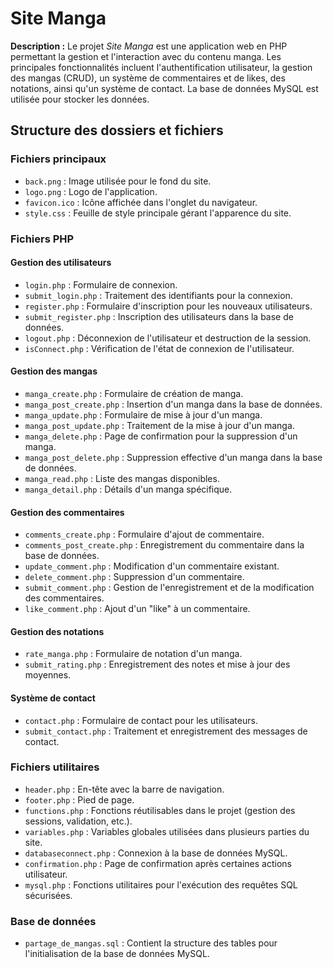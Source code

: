 # Site Manga

**Description :**
Le projet *Site Manga* est une application web en PHP permettant la gestion et l'interaction avec du contenu manga. Les principales fonctionnalités incluent l'authentification utilisateur, la gestion des mangas (CRUD), un système de commentaires et de likes, des notations, ainsi qu'un système de contact. La base de données MySQL est utilisée pour stocker les données.

## Structure des dossiers et fichiers

### Fichiers principaux
- `back.png` : Image utilisée pour le fond du site.
- `logo.png` : Logo de l'application.
- `favicon.ico` : Icône affichée dans l'onglet du navigateur.
- `style.css` : Feuille de style principale gérant l'apparence du site.

### Fichiers PHP

#### Gestion des utilisateurs
- `login.php` : Formulaire de connexion.
- `submit_login.php` : Traitement des identifiants pour la connexion.
- `register.php` : Formulaire d'inscription pour les nouveaux utilisateurs.
- `submit_register.php` : Inscription des utilisateurs dans la base de données.
- `logout.php` : Déconnexion de l'utilisateur et destruction de la session.
- `isConnect.php` : Vérification de l'état de connexion de l'utilisateur.

#### Gestion des mangas
- `manga_create.php` : Formulaire de création de manga.
- `manga_post_create.php` : Insertion d'un manga dans la base de données.
- `manga_update.php` : Formulaire de mise à jour d'un manga.
- `manga_post_update.php` : Traitement de la mise à jour d'un manga.
- `manga_delete.php` : Page de confirmation pour la suppression d'un manga.
- `manga_post_delete.php` : Suppression effective d'un manga dans la base de données.
- `manga_read.php` : Liste des mangas disponibles.
- `manga_detail.php` : Détails d'un manga spécifique.

#### Gestion des commentaires
- `comments_create.php` : Formulaire d'ajout de commentaire.
- `comments_post_create.php` : Enregistrement du commentaire dans la base de données.
- `update_comment.php` : Modification d'un commentaire existant.
- `delete_comment.php` : Suppression d'un commentaire.
- `submit_comment.php` : Gestion de l'enregistrement et de la modification des commentaires.
- `like_comment.php` : Ajout d'un "like" à un commentaire.

#### Gestion des notations
- `rate_manga.php` : Formulaire de notation d'un manga.
- `submit_rating.php` : Enregistrement des notes et mise à jour des moyennes.

#### Système de contact
- `contact.php` : Formulaire de contact pour les utilisateurs.
- `submit_contact.php` : Traitement et enregistrement des messages de contact.

### Fichiers utilitaires
- `header.php` : En-tête avec la barre de navigation.
- `footer.php` : Pied de page.
- `functions.php` : Fonctions réutilisables dans le projet (gestion des sessions, validation, etc.).
- `variables.php` : Variables globales utilisées dans plusieurs parties du site.
- `databaseconnect.php` : Connexion à la base de données MySQL.
- `confirmation.php` : Page de confirmation après certaines actions utilisateur.
- `mysql.php` : Fonctions utilitaires pour l'exécution des requêtes SQL sécurisées.

### Base de données
- `partage_de_mangas.sql` : Contient la structure des tables pour l'initialisation de la base de données MySQL.
